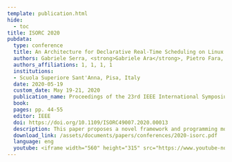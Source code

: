 ```yaml
---
template: publication.html
hide:
  - toc
title: ISORC 2020
pubdata:
  type: conference
  title: An Architecture for Declarative Real-Time Scheduling on Linux
  authors: Gabriele Serra, <strong>Gabriele Ara</strong>, Pietro Fara, and Tommaso Cucinotta
  authors_affiliations: 1, 1, 1, 1
  institutions:
  - Scuola Superiore Sant'Anna, Pisa, Italy
  date: 2020-05-19
  custom_date: May 19-21, 2020
  publication_name: Proceedings of the 23rd IEEE International Symposium on Real-Time Distributed Computing (IEEE ISORC 2020), Nashville, Tennessee, USA
  book:
  pages: pp. 44-55
  editor: IEEE
  doi: https://doi.org/10.1109/ISORC49007.2020.00013
  description: This paper proposes a novel framework and programming model for real-time applications supporting a declarative access to real-time CPU scheduling features that are available on an operating system. The core idea is to let applications declare their temporal characteristics and/or requirements on the CPU allocation, where, for example, some of them may require real-time POSIX priorities, whilst others might need resource reservations through SCHED_DEADLINE. The framework can properly handle such a set of heterogeneous requirements configuring an underlying multi-core platform so to exploit the various scheduling disciplines that are available in the kernel, matching applications requirements. The framework is realized as a modular architecture in which different plugins handle independently certain real-time scheduling features within the underlying kernel, easing the customization of its behavior to support other schedulers or operating systems by adding further plugins.
  download_link: /assets/documents/papers/conferences/2020-isorc.pdf
  language: eng
  youtube: <iframe width="560" height="315" src="https://www.youtube-nocookie.com/embed/9Y0KXTPXL14" title="YouTube video player" frameborder="0" allow="accelerometer; autoplay; clipboard-write;encrypted-media; gyroscope; picture-in-picture" allowfullscreen></iframe>
---
```

